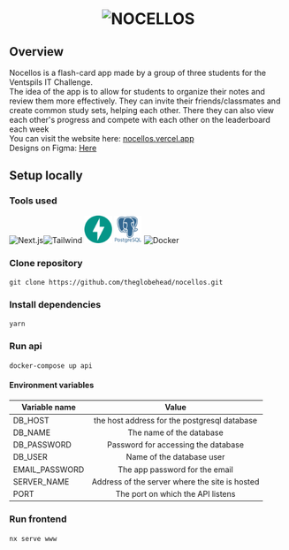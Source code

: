 <h1 align="center">
    <img alt="NOCELLOS" src="https://user-images.githubusercontent.com/76264011/201493757-10049ba6-0f4f-49d2-a07e-72b01ed8900d.png" width="300px" horizontal-align="center">
</h1>

## Overview  

Nocellos is a flash-card app made by a group of three students for the Ventspils IT Challenge.  
The idea of the app is to allow for students to organize their notes and review them more effectively.
They can invite their friends/classmates and create common study sets, helping each other. 
There they can also view each other's progress and compete with each other on the leaderboard each week  
You can visit the website here: [nocellos.vercel.app](https://nocellos.vercel.app/)  
Designs on Figma: [Here](https://www.figma.com/file/Gh1fpY8fzGORZKxYOMiHqc/Nocellos?node-id=0%3A1&t=ZhGc7fMdFSgBHyz6-1)

## Setup locally  

### Tools used

<img display="inline-block" alt="Next.js" src="https://user-images.githubusercontent.com/76264011/201494824-b8bedfaf-0434-4dcc-a9e2-8bf047c34ba3.png" width="50px" height="50px"><img display="inline-block" alt="Tailwind" src="https://user-images.githubusercontent.com/76264011/201494945-f962dd4e-ef3f-4450-9ebe-ba99a512050e.png" width="50px" height="50px">
<img display="inline-block" alt="FastAPI" src="https://raw.githubusercontent.com/devicons/devicon/1119b9f84c0290e0f0b38982099a2bd027a48bf1/icons/fastapi/fastapi-plain.svg" width="50px" height="50px">
<img display="inline-block" alt="PostgreSQL" src="https://github.com/devicons/devicon/raw/master/icons/postgresql/postgresql-plain-wordmark.svg" width="50px" height="50px">
<img display="inline-block" alt="Docker" src="https://user-images.githubusercontent.com/76264011/201534112-bbd31d5f-eca5-4f7a-89cd-ce8d61c64e6a.png" width="50px" height="50px">

### Clone repository  

```shell
git clone https://github.com/theglobehead/nocellos.git
```

### Install dependencies

```shell
yarn
```

### Run api  

```shell
docker-compose up api
```

#### Environment variables  

| Variable name  |                     Value                      |
|----------------|:----------------------------------------------:|
| DB_HOST        |  the host address for the postgresql database  |
| DB_NAME        |            The name of the database            |
| DB_PASSWORD    |      Password for accessing the database       |
| DB_USER        |           Name of the database user            |
| EMAIL_PASSWORD |         The app password for the email         |
| SERVER_NAME    | Address of the server where the site is hosted |
| PORT           |       The port on which the API listens        |

### Run frontend  

```shell
nx serve www
```
